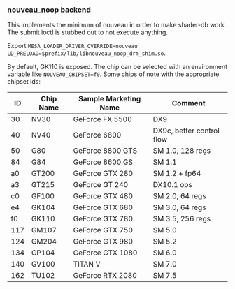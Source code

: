 ### nouveau_noop backend

This implements the minimum of nouveau in order to make shader-db work.
The submit ioctl is stubbed out to not execute anything.

Export `MESA_LOADER_DRIVER_OVERRIDE=nouveau
LD_PRELOAD=$prefix/lib/libnouveau_noop_drm_shim.so`.

By default, GK110 is exposed.  The chip can be selected with an environment
variable like `NOUVEAU_CHIPSET=f0`. Some chips of note with the appropriate
chipset ids:

| ID  | Chip Name | Sample Marketing Name | Comment |
| --- | --------- | --------------------- | ------- |
| 30  | NV30      | GeForce FX 5500       | DX9     |
| 40  | NV40      | GeForce 6800          | DX9c, better control flow |
| 50  | G80       | GeForce 8800 GTS      | SM 1.0, 128 regs |
| 84  | G84       | GeForce 8600 GS       | SM 1.1  |
| a0  | GT200     | GeForce GTX 280       | SM 1.2 + fp64 |
| a3  | GT215     | GeForce GT 240        | DX10.1 ops |
| c0  | GF100     | GeForce GTX 480       | SM 2.0, 64 regs |
| e4  | GK104     | GeForce GTX 680       | SM 3.0, 64 regs |
| f0  | GK110     | GeForce GTX 780       | SM 3.5, 256 regs |
| 117 | GM107     | GeForce GTX 750       | SM 5.0  |
| 124 | GM204     | GeForce GTX 980       | SM 5.2  |
| 134 | GP104     | GeForce GTX 1080      | SM 6.0  |
| 140 | GV100     | TITAN V               | SM 7.0  |
| 162 | TU102     | GeForce RTX 2080      | SM 7.5  |
